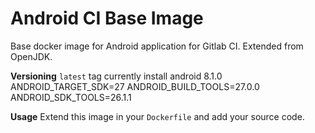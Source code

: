 # Android CI Base Image
Base docker image for Android application for Gitlab CI. Extended from OpenJDK.

**Versioning**
`latest` tag currently install android 8.1.0
ANDROID_TARGET_SDK=27
ANDROID_BUILD_TOOLS=27.0.0
ANDROID_SDK_TOOLS=26.1.1

**Usage**
Extend this image in your `Dockerfile` and add your source code.
